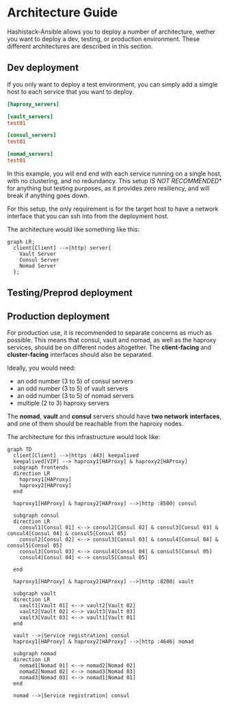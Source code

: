 # Architecture Guide

Hashistack-Ansible allows you to deploy a number of architecture, wether you want to deploy a dev, testing, or production environment. These different architectures are described in this section.

## Dev deployment

If you only want to deploy a test environment, you can simply add a simgle host to each service that you want to deploy.

```ini
[haproxy_servers]

[vault_servers]
test01

[consul_servers]
test01

[nomad_servers]
test01
```

In this example, you will end end with each service running on a single host, with no clustering, and no redundancy. This setup *IS NOT RECOMMENDED** for anything but testing purposes, as it provides zero resiliency, and will break if anything goes down.

For this setup, the only requirement is for the target host to have a network interface that you can ssh into from the deployment host.

The architecture would like something like this:

```mermaid
graph LR;
  client[Client] -->|http| server{
    Vault Server
    Consul Server
    Nomad Server
  };
```

## Testing/Preprod deployment

## Production deployment

For production use, it is recommended to separate concerns as much as possible. This means that consul, vault and nomad, as well as the haproxy services, should be on different nodes altogether. The **client-facing** and **cluster-facing** interfaces should also be separated.

Ideally, you would need:
  - an odd number (3 to 5) of consul servers
  - an odd number (3 to 5) of vault servers
  - an odd number (3 to 5) of nomad servers
  - multiple (2 to 3) haproxy servers

The **nomad**, **vault** and **consul** servers should have **two network interfaces**, and one of them should be reachable from the haproxy nodes.

The architecture for this infrastructure would look like:

```mermaid
graph TD
  client[Client] -->|https :443| keepalived
  keepalived[VIP] --> haproxy1[HAProxy] & haproxy2[HAProxy]
  subgraph frontends
  direction LR
    haproxy1[HAProxy]
    haproxy2[HAProxy]
  end

  haproxy1[HAProxy] & haproxy2[HAProxy] -->|http :8500| consul

  subgraph consul
  direction LR
    consul1[Consul 01] <--> consul2[Consul 02] & consul3[Consul 03] & consul4[Consul 04] & consul5[Consul 05]
    consul2[Consul 02] <--> consul3[Consul 03] & consul4[Consul 04] & consul5[Consul 05]
    consul3[Consul 03] <--> consul4[Consul 04] & consul5[Consul 05]
    consul4[Consul 04] <--> consul5[Consul 05]

  end

  haproxy1[HAProxy] & haproxy2[HAProxy] -->|http :8200| vault

  subgraph vault
  direction LR
    vault1[Vault 01] <--> vault2[Vault 02]
    vault2[Vault 02] <--> vault3[Vault 03]
    vault3[Vault 03] <--> vault1[Vault 01]
  end

  vault -->|Service registration| consul
  haproxy1[HAProxy] & haproxy2[HAProxy] -->|http :4646| nomad

  subgraph nomad
  direction LR
    nomad1[Nomad 01] <--> nomad2[Nomad 02]
    nomad2[Nomad 02] <--> nomad3[Nomad 03]
    nomad3[Nomad 03] <--> nomad1[Nomad 01]
  end

  nomad -->|Service registration| consul
```
